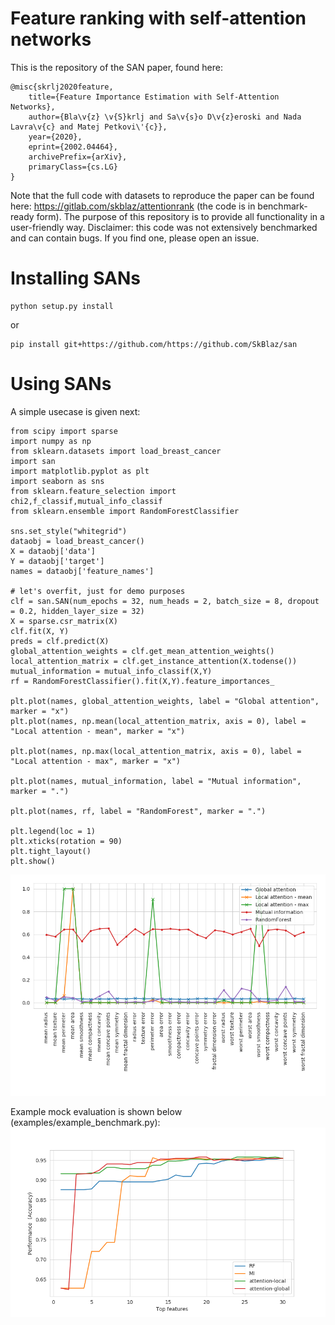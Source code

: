# Feature ranking with self-attention networks
This is the repository of the SAN paper, found here:

```
@misc{skrlj2020feature,
    title={Feature Importance Estimation with Self-Attention Networks},
    author={Bla\v{z} \v{S}krlj and Sa\v{s}o D\v{z}eroski and Nada Lavra\v{c} and Matej Petkovi\'{c}},
    year={2020},
    eprint={2002.04464},
    archivePrefix={arXiv},
    primaryClass={cs.LG}
}
```
Note that the full code with datasets to reproduce the paper can be found here: https://gitlab.com/skblaz/attentionrank (the code is in benchmark-ready form). The purpose of this repository is to provide all functionality in a user-friendly way. Disclaimer: this code was not extensively benchmarked and can contain bugs. If you find one, please open an issue.

# Installing SANs
```
python setup.py install
```

or

```
pip install git+https://github.com/https://github.com/SkBlaz/san
```

# Using SANs
A simple usecase is given next:


```
from scipy import sparse
import numpy as np
from sklearn.datasets import load_breast_cancer
import san
import matplotlib.pyplot as plt
import seaborn as sns
from sklearn.feature_selection import chi2,f_classif,mutual_info_classif
from sklearn.ensemble import RandomForestClassifier

sns.set_style("whitegrid")
dataobj = load_breast_cancer()
X = dataobj['data']
Y = dataobj['target']
names = dataobj['feature_names']

# let's overfit, just for demo purposes
clf = san.SAN(num_epochs = 32, num_heads = 2, batch_size = 8, dropout = 0.2, hidden_layer_size = 32)
X = sparse.csr_matrix(X)
clf.fit(X, Y)
preds = clf.predict(X)
global_attention_weights = clf.get_mean_attention_weights()
local_attention_matrix = clf.get_instance_attention(X.todense())
mutual_information = mutual_info_classif(X,Y)
rf = RandomForestClassifier().fit(X,Y).feature_importances_    

plt.plot(names, global_attention_weights, label = "Global attention", marker = "x")
plt.plot(names, np.mean(local_attention_matrix, axis = 0), label = "Local attention - mean", marker = "x")

plt.plot(names, np.max(local_attention_matrix, axis = 0), label = "Local attention - max", marker = "x")

plt.plot(names, mutual_information, label = "Mutual information", marker = ".")

plt.plot(names, rf, label = "RandomForest", marker = ".")

plt.legend(loc = 1)
plt.xticks(rotation = 90)
plt.tight_layout()
plt.show()

```

![Example](images/example.png)


Example mock evaluation is shown below (examples/example_benchmark.py):
![Example](images/example1.png)
